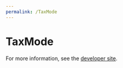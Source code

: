 ```yaml
---
permalink: /TaxMode
---
```


# TaxMode


For more information, see the [developer site](https://developer.openactive.io/data-model/types/taxmode).
